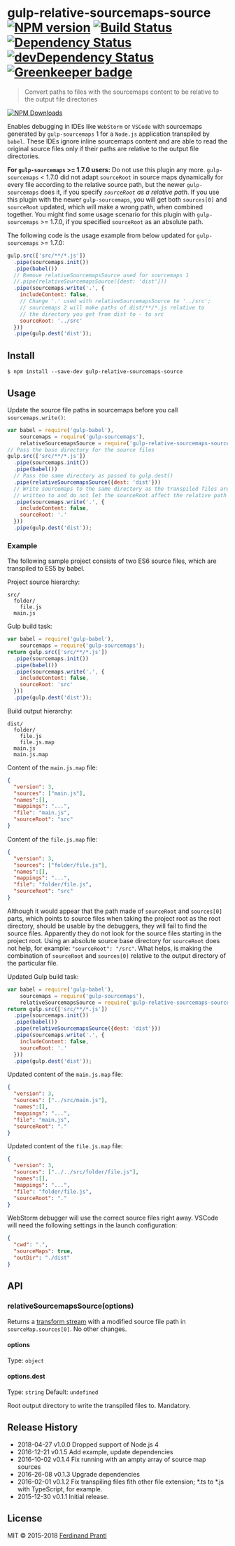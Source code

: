 # gulp-relative-sourcemaps-source [![NPM version](https://badge.fury.io/js/gulp-relative-sourcemaps-source.png)](http://badge.fury.io/js/gulp-relative-sourcemaps-source) [![Build Status](https://travis-ci.org/prantlf/gulp-relative-sourcemaps-source.svg?branch=master)](https://travis-ci.org/prantlf/gulp-relative-sourcemaps-source) [![Dependency Status](https://david-dm.org/prantlf/gulp-relative-sourcemaps-source.svg)](https://david-dm.org/prantlf/gulp-relative-sourcemaps-source) [![devDependency Status](https://david-dm.org/prantlf/gulp-relative-sourcemaps-source/dev-status.svg)](https://david-dm.org/prantlf/gulp-relative-sourcemaps-source#info=devDependencies) [![Greenkeeper badge](https://badges.greenkeeper.io/prantlf/gulp-relative-sourcemaps-source.svg)](https://greenkeeper.io/)

> Convert paths to files with the sourcemaps content to be relative to the output file directories

[![NPM Downloads](https://nodei.co/npm/gulp-relative-sourcemaps-source.png?downloads=true&stars=true)](https://www.npmjs.com/package/gulp-relative-sourcemaps-source)

Enables debugging in IDEs like `WebStorm` or `VSCode` with sourcemaps generated by `gulp-sourcemaps` 1 for a `Node.js` application transpiled by `babel`. These IDEs ignore inline sourcemaps content and are able to read the original source files only if their paths are relative to the output file directories.

**For `gulp-sourcemaps` >= 1.7.0 users:** Do not use this plugin any more.  `gulp-sourcemaps` < 1.7.0 did not adapt `sourceRoot` in source maps dynamically for every file according to the relative source path, but the newer `gulp-sourcemaps` does it, if you specify *`sourceRoot` as a relative path*.  If you use this plugin with the newer `gulp-sourcemaps`, you will get both `sources[0]` and `sourceRoot` updated, which will make a wrong path, when combined together.  You might find some usage scenario for this plugin with `gulp-sourcemaps` >= 1.7.0, if you specified `sourceRoot` as an absolute path.

The following code is the usage example from below updated for `gulp-sourcemaps` >= 1.7.0:

```js
gulp.src(['src/**/*.js'])
  .pipe(sourcemaps.init())
  .pipe(babel())
  // Remove relativeSourcemapsSource used for sourcemaps 1
  //.pipe(relativeSourcemapsSource({dest: 'dist'}))
  .pipe(sourcemaps.write('.', {
    includeContent: false,
    // Change '.' used with relativeSourcemapsSource to '../src';
    // sourcemaps 2 will make paths of dist/**/*.js relative to
    // the directory you get from dist to - to src
    sourceRoot: '../src'
  }))
  .pipe(gulp.dest('dist'));
```

## Install

```
$ npm install --save-dev gulp-relative-sourcemaps-source
```

## Usage

Update the source file paths in sourcemaps before you call `sourcemaps.write()`:

```js
var babel = require('gulp-babel'),
    sourcemaps = require('gulp-sourcemaps'),
    relativeSourcemapsSource = require('gulp-relative-sourcemaps-source');
// Pass the base directory for the source files
gulp.src(['src/**/*.js'])
  .pipe(sourcemaps.init())
  .pipe(babel())
  // Pass the same directory as passed to gulp.dest()
  .pipe(relativeSourcemapsSource({dest: 'dist'}))
  // Write sourcemaps to the same directory as the transpiled files are
  // written to and do not let the sourceRoot affect the relative path
  .pipe(sourcemaps.write('.', {
    includeContent: false,
    sourceRoot: '.'
  }))
  .pipe(gulp.dest('dist'));
```

### Example

The following sample project consists of two ES6 source files, which are transpiled to ES5 by babel.

Project source hierarchy:

```text
src/
  folder/
    file.js
  main.js
```

Gulp build task:

```js
var babel = require('gulp-babel'),
    sourcemaps = require('gulp-sourcemaps');
return gulp.src(['src/**/*.js'])
  .pipe(sourcemaps.init())
  .pipe(babel())
  .pipe(sourcemaps.write('.', {
    includeContent: false,
    sourceRoot: 'src'
  }))
  .pipe(gulp.dest('dist'));
```

Build output hierarchy:

```text
dist/
  folder/
    file.js
    file.js.map
  main.js
  main.js.map
```

Content of the `main.js.map` file:

```json
{
  "version": 3,
  "sources": ["main.js"],
  "names":[],
  "mappings": "...",
  "file": "main.js",
  "sourceRoot": "src"
}
```

Content of the `file.js.map` file:

```json
{
  "version": 3,
  "sources": ["folder/file.js"],
  "names":[],
  "mappings": "...",
  "file": "folder/file.js",
  "sourceRoot": "src"
}
```

Although it would appear that the path made of `sourceRoot` and `sources[0]` parts, which points to source files when taking the project root as the root directory, should be usable by the debuggers, they will fail to find the source files.  Apparently they do not look for the source files starting in the project root.  Using an absolute source base directory for `sourceRoot` does not help, for example: `"sourceRoot": "/src"`.  What helps, is making the combination of `sourceRoot` and `sources[0]` relative to the output directory of the particular file.

Updated Gulp build task:

```js
var babel = require('gulp-babel'),
    sourcemaps = require('gulp-sourcemaps'),
    relativeSourcemapsSource = require('gulp-relative-sourcemaps-source');
return gulp.src(['src/**/*.js'])
  .pipe(sourcemaps.init())
  .pipe(babel())
  .pipe(relativeSourcemapsSource({dest: 'dist'}))
  .pipe(sourcemaps.write('.', {
    includeContent: false,
    sourceRoot: '.'
  }))
  .pipe(gulp.dest('dist'));
```

Updated content of the `main.js.map` file:

```json
{
  "version": 3,
  "sources": ["../src/main.js"],
  "names":[],
  "mappings": "...",
  "file": "main.js",
  "sourceRoot": "."
}
```

Updated content of the `file.js.map` file:

```json
{
  "version": 3,
  "sources": ["../../src/folder/file.js"],
  "names":[],
  "mappings": "...",
  "file": "folder/file.js",
  "sourceRoot": "."
}
```

WebStorm debugger will use the correct source files right away. VSCode will need the following settings in the launch configuration:

```json
{
  "cwd": ".",
  "sourceMaps": true,
  "outDir": "./dist"
}
```

## API

### relativeSourcemapsSource(options)

Returns a [transform stream](http://nodejs.org/api/stream.html#stream_class_stream_transform) with a modified source file path in `sourceMap.sources[0]`.  No other changes.

#### options

Type: `object`

#### options.dest

Type: `string`
Default: `undefined`

Root output directory to write the transpiled files to.  Mandatory.

## Release History

 * 2018-04-27   v1.0.0   Dropped support of Node.js 4
 * 2016-12-21   v0.1.5   Add example, update dependencies
 * 2016-10-02   v0.1.4   Fix running with an ampty array of source map sources
 * 2016-26-08   v0.1.3   Upgrade dependencies
 * 2016-02-01   v0.1.2   Fix transpiling files fith other file extension;
                         *.ts to *.js with TypeScript, for example.
 * 2015-12-30   v0.1.1   Initial release.

## License

MIT © 2015-2018 [Ferdinand Prantl](http://prantl.tk)
